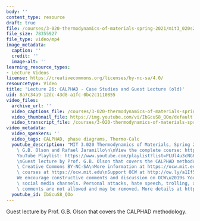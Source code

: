 ```yaml
---
body: ''
content_type: resource
draft: true
file: /courses/3-020-thermodynamics-of-materials-spring-2021/mit3_020s21_lecture_26_1080p_360p_16_9.mp4
file_size: 78355927
file_type: video/mp4
image_metadata:
  caption: ''
  credit: ''
  image-alt: ''
learning_resource_types:
- Lecture Videos
license: https://creativecommons.org/licenses/by-nc-sa/4.0/
resourcetype: Video
title: 'Lecture 26: CALPHAD - Case Studies and Guest Lecture (old)'
uid: 8a7c34a9-12dc-43d8-a1fc-0bc2c1110855
video_files:
  archive_url: ''
  video_captions_file: /courses/3-020-thermodynamics-of-materials-spring-2021/1g6ljTqzRfD253WMxQgYQoox9AD2_5iwj_transcript.webvtt
  video_thumbnail_file: https://img.youtube.com/vi/IbGcuS8_QOo/default.jpg
  video_transcript_file: /courses/3-020-thermodynamics-of-materials-spring-2021/1g6ljTqzRfD253WMxQgYQoox9AD2_5iwj_transcript.pdf
video_metadata:
  video_speakers: ''
  video_tags: CALPHAD, phase diagrams, Thermo-Calc
  youtube_description: "MIT 3.020 Thermodynamics of Materials, Spring 2021\nSpeakers:\
    \ G.B. Olson and Rafael Jaramillo\n\nView the complete course: https://ocw.mit.edu/sites/3020-thermodynamics-of-materials/\n\
    YouTube Playlist: https://www.youtube.com/playlist?list=PLUl4u3cNGP61g-yRbJz4ghFPJLiok1HxX\n\
    \nGuest lecture by Prof. G.B. Olson that covers the CALPHAD methodology.\n\nLicense:\
    \ Creative Commons BY-NC-SA\nMore information at https://ocw.mit.edu/terms\nMore\
    \ courses at https://ocw.mit.edu\nSupport OCW at http://ow.ly/a1If50zVRlQ\n\n\
    We encourage constructive comments and discussion on OCW\u2019s YouTube and other\
    \ social media channels. Personal attacks, hate speech, trolling, and inappropriate\
    \ comments are not allowed and may be removed. More details at https://ocw.mit.edu/comments."
  youtube_id: IbGcuS8_QOo
---
```

Guest lecture by Prof. G.B. Olson that covers the CALPHAD methodology.